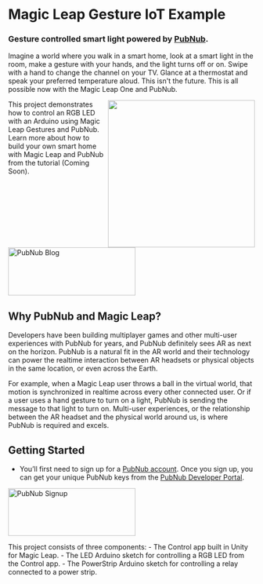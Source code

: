 # Magic Leap Gesture IoT Example

### Gesture controlled smart light powered by [PubNub](https://www.pubnub.com/?devrel_gh=Magic-Leap-Gesture-IoT-Example).

Imagine a world where you walk in a smart home, look at a smart light in the room, make a gesture with your hands, and the light turns off or on. Swipe with a hand to change the channel on your TV. Glance at a thermostat and speak your preferred temperature aloud. This isn't the future. This is all possible now with the Magic Leap One and PubNub.

<a href="https://www.pubnub.com/blog/?devrel_gh=Magic-Leap-Gesture-IoT-Example">
    <img src="https://i.imgur.com/b8WDyY1.gif" width="300" align="right" />
</a>

This project demonstrates how to control an RGB LED with an Arduino using Magic Leap Gestures and PubNub. Learn more about how to build your own smart home with Magic Leap and PubNub from the tutorial (Coming Soon).

<a href="https://www.pubnub.com/blog/?devrel_gh=Magic-Leap-Gesture-IoT-Example">
    <img alt="PubNub Blog" src="https://i.imgur.com/aJ927CO.png" width=260 height=98/>
</a>

## Why PubNub and Magic Leap?

Developers have been building multiplayer games and other multi-user experiences with PubNub for years, and PubNub definitely sees AR as next on the horizon. PubNub is a natural fit in the AR world and their technology can power the realtime interaction between AR headsets or physical objects in the same location, or even across the Earth.

For example, when a Magic Leap user throws a ball in the virtual world, that motion is synchronized in realtime across every other connected user. Or if a user uses a hand gesture to turn on a light, PubNub is sending the message to that light to turn on. Multi-user experiences, or the relationship between the AR headset and the physical world around us, is where PubNub is required and excels.

## Getting Started
 
- You’ll first need to sign up for a [PubNub account](https://dashboard.pubnub.com/signup/?devrel_gh=Magic-Leap-Gesture-IoT-Example). Once you sign up, you can get your unique PubNub keys from the [PubNub Developer Portal](https://admin.pubnub.com/?devrel_gh=Magic-Leap-Gesture-IoT-Example).

<a href="https://dashboard.pubnub.com/signup?devrel_gh=agic-Leap-Gesture-IoT-Example">
    <img alt="PubNub Signup" src="https://i.imgur.com/og5DDjf.png" width=260 height=97/>
</a>

This project consists of three components:
    - The Control app built in Unity for Magic Leap.
    - The LED Arduino sketch for controlling a RGB LED from the Control app.
    - The PowerStrip Arduino sketch for controlling a relay connected to a power strip. 

## 
